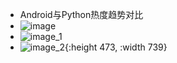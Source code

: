 - Android与Python热度趋势对比
- ![image](https://yupic.oss-cn-shanghai.aliyuncs.com/20210719194100.png)
- ![image_1](https://yupic.oss-cn-shanghai.aliyuncs.com/20210719194103.png)
- ![image_2](https://yupic.oss-cn-shanghai.aliyuncs.com/20210719194107.png){:height 473, :width 739}